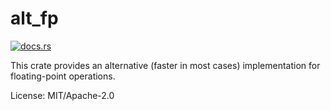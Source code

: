 # alt_fp

[<img src="https://docs.rs/alt_fp/badge.svg" alt="docs.rs">](https://docs.rs/alt_fp/)

This crate provides an alternative (faster in most cases) implementation for
floating-point operations.

License: MIT/Apache-2.0
